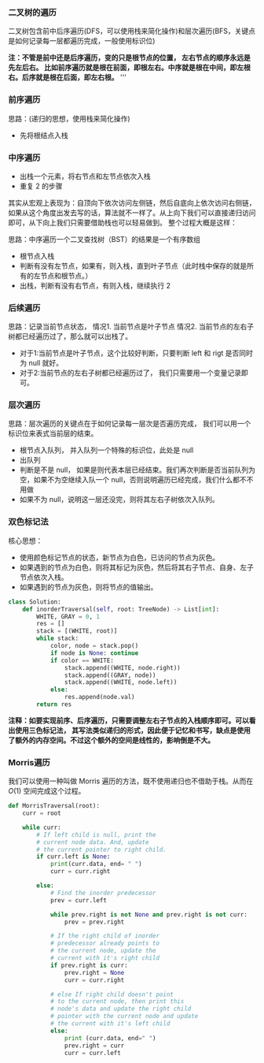 ### 二叉树的遍历
二叉树包含前中后序遍历(DFS，可以使用栈来简化操作)和层次遍历(BFS，关键点是如何记录每一层都遍历完成，一般使用标识位)

**注：不管是前中还是后序遍历，变的只是根节点的位置， 左右节点的顺序永远是先左后右。 比如前序遍历就是根在前面，即根左右。中序就是根在中间，即左根右。后序就是根在后面，即左右根。**
'''

### 前序遍历

思路：(递归的思想，使用栈来简化操作)

- 先将根结点入栈
### 中序遍历
- 出栈一个元素，将右节点和左节点依次入栈
- 重复 2 的步骤

其实从宏观上表现为：自顶向下依次访问左侧链，然后自底向上依次访问右侧链， 如果从这个角度出发去写的话，算法就不一样了。从上向下我们可以直接递归访问即可，从下向上我们只需要借助栈也可以轻易做到。 整个过程大概是这样：


思路：中序遍历一个二叉查找树（BST）的结果是一个有序数组

- 根节点入栈
- 判断有没有左节点，如果有，则入栈，直到叶子节点（此时栈中保存的就是所有的左节点和根节点。）
- 出栈，判断有没有右节点，有则入栈，继续执行 2

### 后续遍历

思路：记录当前节点状态，
情况1. 当前节点是叶子节点
情况2. 当前节点的左右子树都已经遍历过了，那么就可以出栈了。

- 对于1:当前节点是叶子节点，这个比较好判断，只要判断 left 和 rigt 是否同时为 null 就好。
- 对于2:当前节点的左右子树都已经遍历过了， 我们只需要用一个变量记录即可。

### 层次遍历

思路：层次遍历的关键点在于如何记录每一层次是否遍历完成， 我们可以用一个标识位来表式当前层的结束。

- 根节点入队列， 并入队列一个特殊的标识位，此处是 null
- 出队列
- 判断是不是 null， 如果是则代表本层已经结束。我们再次判断是否当前队列为空，如果不为空继续入队一个 null，否则说明遍历已经完成，我们什么都不不用做
- 如果不为 null，说明这一层还没完，则将其左右子树依次入队列。

### 双色标记法

核心思想：
- 使用颜色标记节点的状态，新节点为白色，已访问的节点为灰色。
- 如果遇到的节点为白色，则将其标记为灰色，然后将其右子节点、自身、左子节点依次入栈。
- 如果遇到的节点为灰色，则将节点的值输出。

```python
class Solution:
    def inorderTraversal(self, root: TreeNode) -> List[int]:
        WHITE, GRAY = 0, 1
        res = []
        stack = [(WHITE, root)]
        while stack:
            color, node = stack.pop()
            if node is None: continue
            if color == WHITE:
                stack.append((WHITE, node.right))
                stack.append((GRAY, node))
                stack.append((WHITE, node.left))
            else:
                res.append(node.val)
        return res
```

**注释：如要实现前序、后序遍历，只需要调整左右子节点的入栈顺序即可。可以看出使用三色标记法， 其写法类似递归的形式，因此便于记忆和书写，缺点是使用了额外的内存空间。不过这个额外的空间是线性的，影响倒是不大。**

### Morris遍历

我们可以使用一种叫做 Morris 遍历的方法，既不使用递归也不借助于栈。从而在 $O(1)$ 空间完成这个过程。

```python
def MorrisTraversal(root):
    curr = root

    while curr:
        # If left child is null, print the
        # current node data. And, update
        # the current pointer to right child.
        if curr.left is None:
            print(curr.data, end= " ")
            curr = curr.right

        else:
            # Find the inorder predecessor
            prev = curr.left

            while prev.right is not None and prev.right is not curr:
                prev = prev.right

            # If the right child of inorder
            # predecessor already points to
            # the current node, update the
            # current with it's right child
            if prev.right is curr:
                prev.right = None
                curr = curr.right

            # else If right child doesn't point
            # to the current node, then print this
            # node's data and update the right child
            # pointer with the current node and update
            # the current with it's left child
            else:
                print (curr.data, end=" ")
                prev.right = curr
                curr = curr.left
```